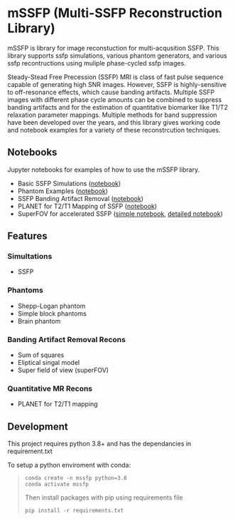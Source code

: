 
# mSSFP (Multi-SSFP Reconstruction Library)

mSSFP is library for image reconstuction for multi-acqusition SSFP. This library supports ssfp simulations, various phantom generators, and various ssfp recontructions using muliple phase-cycled ssfp images. 

Steady-Stead Free Precession (SSFP) MRI is class of fast pulse sequence capable of generating high SNR images. However, SSFP is highly-sensitive to off-resonance effects, which cause banding artifacts. Multiple SSFP images with different phase cycle amounts can be combined to suppress banding artifacts and for the estimation of quantitative biomarker like T1/T2 relaxation parameter mappings. Multiple methods for band suppression have been developed over the years, and this library gives working code and notebook examples for a variety of these reconstrcution techniques.

## Notebooks

Jupyter notebooks for examples of how to use the mSSFP library.

- Basic SSFP Simulations ([notebook](https://github.com/michaelmendoza/mssfp/blob/master/notebooks/1_sspf_simulations.ipynb))
- Phantom Examples ([notebook](https://github.com/michaelmendoza/mssfp/blob/master/notebooks/2_phantoms.ipynb))
- SSFP Banding Artifact Removal ([notebook](https://github.com/michaelmendoza/mssfp/blob/master/notebooks/3_ssfp_band_removal.ipynb))
- PLANET for T2/T1 Mapping of SSFP ([notebook](https://github.com/michaelmendoza/mssfp/blob/master/notebooks/4_ssfp_brain_planet.ipynb))
- SuperFOV for accelerated SSFP ([simple notebook](https://github.com/michaelmendoza/mssfp/blob/master/notebooks/5_superFOV.ipynb), [detailed notebook](notebooks/5a_superFOV_detailed.ipynb))

## Features

### Simultations
  - SSFP

### Phantoms
  - Shepp-Logan phantom
  - Simple block phantoms
  - Brain phantom
### Banding Artifact Removal Recons
  - Sum of squares 
  - Eliptical singal model 
  - Super field of view (superFOV)
### Quantitative MR Recons
  - PLANET for T2/T1 mapping

## Development

This project requires python 3.8+ and has the dependancies in requirement.txt

To setup a python enviroment with conda:

> ```
> conda create -n mssfp python=3.8 
> conda activate mssfp
> ```
> Then install packages with pip using requirements file 
> ```
> pip install -r requirements.txt
> ```
